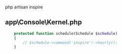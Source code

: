 php artisan inspire

## app\Console\Kernel.php
```php
    protected function schedule(Schedule $schedule)
    {
        // $schedule->command('inspire')->hourly();
    }
```



